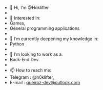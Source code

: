 - 👋 Hi, I’m @Hoklifter
- 
- 👀 Interested in:
-   Games,
-   General programming applications
-   
- 🌱 I’m currently deepening my knowledge in:
-   Python
-   
- 💞️ I’m looking to work as a:
-   Back-End Dev.
- 
- 📫 How to reach me:
-   Telegram : @h0klifter,
-   E-mail : queiroz-dev@outlook.com
